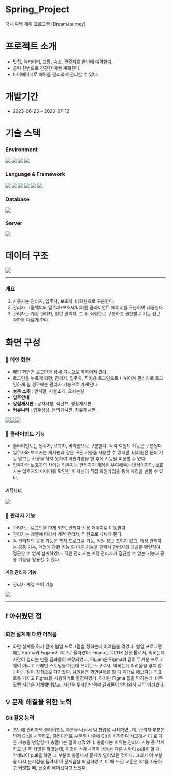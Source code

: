 # Spring_Project
국내 여행 계획 프로그램 [DreamJourney]

# 프로젝트 소개
- 맛집, 액티비티, 교통, 숙소, 관광지를 한번에 예약한다.
- 클릭 한번으로 간편한 여행 계획한다.
- 마이페이지로 예약을 편리하게 관리할 수 있다.

# 개발기간
- 2023-06-23 ~ 2023-07-12

# 기술 스택
### Environment
<img src="https://img.shields.io/badge/Eclipse IDE-2c2255?style=for-the-badge&logo=EclipseIDE&logoColor=white"/> <img src="https://img.shields.io/badge/Github-181717?style=for-the-badge&logo=Github&logoColor=white"/> <img src="https://img.shields.io/badge/Git-f05032?style=for-the-badge&logo=Git&logoColor=white"/>
<img src="https://img.shields.io/badge/Visual Studio Code-007acc?style=for-the-badge&logo=VisualstudioCode&logoColor=white"/>

### Language & Framework
<img src="https://img.shields.io/badge/Java-007396?style=for-the-badge&logo=java&logoColor=white"/>  <img src="https://img.shields.io/badge/JavaScript-f7df1e?style=for-the-badge&logo=JavaScript&logoColor=black"/> <img src="https://img.shields.io/badge/HTML5-e34f26?style=for-the-badge&logo=HTML5&logoColor=white"/> <img src="https://img.shields.io/badge/CSS-1572b6?style=for-the-badge&logo=CSS3&logoColor=white"/> <img src="https://img.shields.io/badge/BootStrap-7952b3?style=for-the-badge&logo=bootstrap&logoColor=white"/> <img src="https://img.shields.io/badge/Spring-6DB33F?style=for-the-badge&logo=spring&logoColor=white"/> 

### Database
<img src="https://img.shields.io/badge/Oracle Database-f80000?style=for-the-badge&logo=Oracle&logoColor=white"/> 

### Server
<img src="https://img.shields.io/badge/Apache Tomcat-f8dc75?style=for-the-badge&logo=Apache Tomcat&logoColor=black"/> 

# 데이터 구조
<img src="03. ERD/늘봄ERD(논리).png">

<hr>

### 개요
1. 사용자는 관리자, 입주자, 보호자, 비회원으로 구분한다.
2. 관리자 그룹웨어와 입주자/보호자/비회원 클라이언트 페이지를 구분하여 제공한다.
3. 관리자는 계정 관리자, 일반 관리자, 그 외 직원으로 구분하고 권한별로 기능 접근 권한을 다르게 한다.

# 화면 구성
### 📘 메인 화면
- 메인 화면은 로그인과 상세 기능으로 이루어져 있다.
- 로그인을 누르게 되면, 관리자, 입주자, 직원용 로그인으로 나뉘어져 관리자로 로그인하게 될 경우에는 관리자 기능으로 가게된다.
- **늘봄 소개** : 인사말, 시설소개, 오시는길
- **입주안내**
- **알림게시판** : 공지사항, 식단표, 생활게시판
- **커뮤니티** : 입주상담, 문의게시판, 자유게시판


<img src="04. 화면설계/클라이언트(입주자, 보호자)/[클라이언트] 메인 페이지.png"><img src="04. 화면설계/클라이언트(입주자, 보호자)/[클라이언트] 메인 페이지- 갤러리.png"><img src="04. 화면설계/클라이언트(입주자, 보호자)/[클라이언트] 메인 페이지 하단.png">

### 📘 클라이언트 기능
- 클라이언트는 입주자, 보호자, 비회원으로 구분한다. 각각 회원의 기능은 구분된다
- 입주자와 보호자는 게시판과 같은 모든 기능을 사용할 수 있지만, 비회원은 문의 기능 말고는 사용을 하지 못하여 회원가입을 한 후에 기능을 이용할 수 있다.
- 입주자와 보호자의 차이는 입주자는 관리자가 계정을 부여해주는 방식이지만, 보호자는 입주자의 아이디를 확인한 후 자신이 직접 회원가입을 통해 계정을 만들 수 있다.
#### 커뮤니티
<img src="08. 화면캡쳐/클라이언트/게시판/6-1. 자유게시판.png">

### 📘 관리자 기능
- 관리자는 로그인을 하게 되면, 관리자 전용 페이지로 이동한다.
- 관리자는 레벨에 따라서 계정 관리자, 직원으로 나뉘게 된다.
- 두 관리자의 공통 기능은 복지 프로그램 기능, 직원 정보 조회가 있고, 계정 관리자는 공통 기능, 계정에 관한 기능 외 다른 기능을 클릭시 관리자의 레벨을 확인하여 접근할 수 없게 설계하였다. 직원 관리자는 계정 관리자가 접근할 수 없는 기능과 공통 기능을 활용할 수 있다.

#### 계정 관리자 기능
- 관리자 계정 부여 기능
<img src="08. 화면캡쳐/관리자/계정관리자 전용/1-2. 관리자 계정부여.png">


<hr>

## ❗ 아쉬웠던 점
### 화면 설계에 대한 어려움
- 화면 설계를 하기 전에 협업 프로그램을 정하는데 어려움을 겪었다. 협업 프로그램에는 Figma와 Figjam이 후보로 올라왔다. Figma는 UI/UX 전문 툴로서, 익히는데 시간이 걸리는 만큼 결과물이 보장되었고, Figjam은 Figma와 같이 무거운 프로그램이 아니고 브레인 스토밍을 하는데 쓰이는 도구로서, 익히는데 어려움을 겪지 않는다는 점이 장점으로 다가왔다. 팀원들은 화면설계를 할 떄 제대로 해보자는 목표로를 가지고 Figma를 사용하기로 결정하였다. 하지만 Figma 툴을 익히는데, 너무 오랜 시간을 지체해버렸고, 시간을 투자한만큼의 결과물이 안나와서 너무 아쉬웠다.

## 💡 문제 해결을 위한 노력
### Git 활용 능력
- 초반에 관리자와 클라이언트 부분을 나눠서 팀 협업을 시작하였는데, 관리자 부분은 먼저 Git을 시작하고, 클라이언트 부분은 나중에 Git을 시작하여 서그래서 이 로 다른 기능을 병합할 때 충돌나는 일이 생겼었다. 충돌나는 이유는 관리자 기능 중 삭제하고 난 후 커밋을 하였는데, 이것이 삭제내역이 생겨서 다른 사람이 pull을 할 때, 삭제되어 pull을 하면 그 부분이 충돌나서 문제가 일어났던 것이다. 그래서 이 부분을 다시 분기점을 돌려서 이 문제점을 해결하였고, 이 때 느낀 교훈은 Git을 사용하고 커밋할 때, 신중히 해야겠다고 느꼈다.

